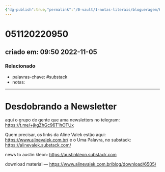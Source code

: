 ```yaml
---
{"dg-publish":true,"permalink":"/0-vault/1-notas-literais/blogueragem/051120220950/","tags":["substack"],"dgHomeLink":true,"dgShowLocalGraph":true,"dgShowFileTree":true,"dgEnableSearch":true}
---
```


# 051120220950
## criado em: 09:50 2022-11-05

### Relacionado
- palavras-chave: #substack 
- notas: 
---
#  Desdobrando a Newsletter
aqui o grupo de gente que ama newsletters no telegram:
https://t.me/+jkgZhGc96T1hOTUx

Quem precisar, os links da Aline Valek estão aqui: https://www.alinevalek.com.br/ e o Uma Palavra, no substack: https://alinevalek.substack.com/

news to austin kleon: https://austinkleon.substack.com

download material — https://www.alinevalek.com.br/blog/download/6505/




